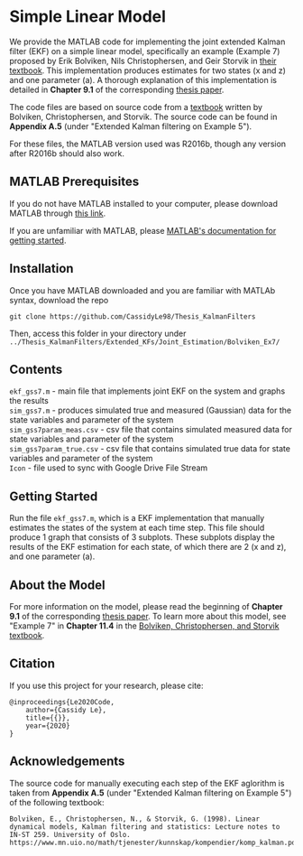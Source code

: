# Simple Linear Model
We provide the MATLAB code for implementing the joint extended Kalman filter (EKF) on a simple linear model, specifically an example (Example 7) proposed by Erik Bolviken, Nils Christophersen, and Geir Storvik in [their textbook](https://www.mn.uio.no/math/tjenester/kunnskap/kompendier/komp_kalman.pdf). This implementation produces estimates for two states (x and z) and one parameter (a). A thorough explanation of this implementation is detailed in **Chapter 9.1** of the corresponding [thesis paper](https://sites.google.com/g.hmc.edu/cle/thesis).

The code files are based on source code from a [textbook](https://www.mn.uio.no/math/tjenester/kunnskap/kompendier/komp_kalman.pdf) written by Bolviken, Christophersen, and Storvik. The source code can be found in **Appendix A.5** (under "Extended Kalman filtering on Example 5").

For these files, the MATLAB version used was R2016b, though any version after R2016b should also work.

## MATLAB Prerequisites
If you do not have MATLAB installed to your computer, please download MATLAB through [this link](https://www.mathworks.com/downloads/).

If you are unfamiliar with MATLAB, please [MATLAB's documentation for getting started](https://www.mathworks.com/help/matlab/getting-started-with-matlab.html).

## Installation
Once you have MATLAB downloaded and you are familiar with MATLAb syntax, download the repo
  ```
  git clone https://github.com/CassidyLe98/Thesis_KalmanFilters
  ```
Then, access this folder in your directory under `../Thesis_KalmanFilters/Extended_KFs/Joint_Estimation/Bolviken_Ex7/`

## Contents 
`ekf_gss7.m` - main file that implements joint EKF on the system and graphs the results  
`sim_gss7.m` - produces simulated true and measured (Gaussian) data for the state variables and parameter of the system  
`sim_gss7param_meas.csv` - csv file that contains simulated measured data for state variables and parameter of the system  
`sim_gss7param_true.csv` - csv file that contains simulated true data for state variables and parameter of the system  
`Icon` - file used to sync with Google Drive File Stream

## Getting Started
Run the file `ekf_gss7.m`, which is a EKF implementation that manually estimates the states of the system at each time step. This file should produce 1 graph that consists of 3 subplots. These subplots display the results of the EKF estimation for each state, of which there are 2 (x and z), and one parameter (a).

## About the Model
For more information on the model, please read the beginning of **Chapter 9.1** of the corresponding [thesis paper](https://sites.google.com/g.hmc.edu/cle/thesis). To learn more about this model, see "Example 7" in **Chapter 11.4** in the [Bolviken, Christophersen, and Storvik textbook](https://www.mn.uio.no/math/tjenester/kunnskap/kompendier/komp_kalman.pdf).

## Citation
If you use this project for your research, please cite:
```
@inproceedings{Le2020Code,
    author={Cassidy Le},
    title={{}},
    year={2020}
}
```

## Acknowledgements
The source code for manually executing each step of the EKF aglorithm is taken from **Appendix A.5** (under "Extended Kalman filtering on Example 5") of the following textbook:
```
Bolviken, E., Christophersen, N., & Storvik, G. (1998). Linear dynamical models, Kalman filtering and statistics: Lecture notes to IN-ST 259. University of Oslo. https://www.mn.uio.no/math/tjenester/kunnskap/kompendier/komp_kalman.pdf
```
